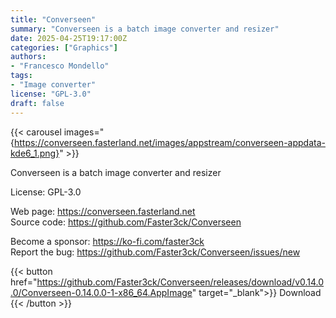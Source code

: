 ```yaml
---
title: "Converseen"
summary: "Converseen is a batch image converter and resizer"
date: 2025-04-25T19:17:00Z
categories: ["Graphics"]
authors:
- "Francesco Mondello"
tags: 
- "Image converter"
license: "GPL-3.0"
draft: false
---
```


{{< carousel images="{https://converseen.fasterland.net/images/appstream/converseen-appdata-kde6_1.png}" >}}

Converseen is a batch image converter and resizer

License: GPL-3.0

Web page: <https://converseen.fasterland.net>  
Source code: <https://github.com/Faster3ck/Converseen>

Become a sponsor: <https://ko-fi.com/faster3ck>  
Report the bug: <https://github.com/Faster3ck/Converseen/issues/new>  

{{< button href="https://github.com/Faster3ck/Converseen/releases/download/v0.14.0.0/Converseen-0.14.0.0-1-x86_64.AppImage" target="_blank">}}
Download
{{< /button >}}